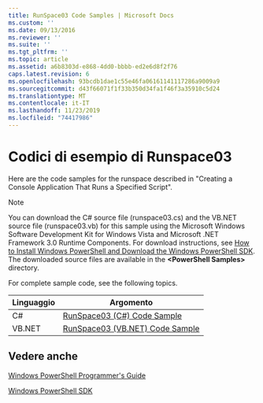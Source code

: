 ```yaml
---
title: RunSpace03 Code Samples | Microsoft Docs
ms.custom: ''
ms.date: 09/13/2016
ms.reviewer: ''
ms.suite: ''
ms.tgt_pltfrm: ''
ms.topic: article
ms.assetid: a6b8303d-e868-4dd0-bbbb-ed2e6d8f2f76
caps.latest.revision: 6
ms.openlocfilehash: 93bcdb1dae1c55e46fa06161141117286a9009a9
ms.sourcegitcommit: d43f66071f1f33b350d34fa1f46f3a35910c5d24
ms.translationtype: MT
ms.contentlocale: it-IT
ms.lasthandoff: 11/23/2019
ms.locfileid: "74417986"
---
```

# <a name="runspace03-code-samples"></a>Codici di esempio di Runspace03

Here are the code samples for the runspace described in "Creating a Console Application That Runs a Specified Script".

> [!NOTE]
> You can download the C# source file (runspace03.cs) and the VB.NET source file (runspace03.vb) for this sample using the Microsoft Windows Software Development Kit for Windows Vista and Microsoft .NET Framework 3.0 Runtime Components. For download instructions, see [How to Install Windows PowerShell and Download the Windows PowerShell SDK](/powershell/scripting/developer/installing-the-windows-powershell-sdk).
> The downloaded source files are available in the **\<PowerShell Samples>** directory.

For complete sample code, see the following topics.

| Linguaggio |                                 Argomento                                 |
| -------- | --------------------------------------------------------------------- |
| C#       | [RunSpace03 (C#) Code Sample](./runspace03-csharp-code-sample.md)     |
| VB.NET   | [RunSpace03 (VB.NET) Code Sample](./runspace03-vb-net-code-sample.md) |

## <a name="see-also"></a>Vedere anche

[Windows PowerShell Programmer's Guide](./windows-powershell-programmer-s-guide.md)

[Windows PowerShell SDK](../windows-powershell-reference.md)
